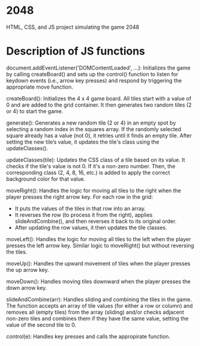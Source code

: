 # 2048
HTML, CSS, and JS project simulating the game 2048

# Description of JS functions
document.addEventListener('DOMContentLoaded', ...):
Initializes the game by calling createBoard() and sets up the control() function to listen for keydown events (i.e., arrow key presses) and respond by triggering the appropriate move function.

createBoard():
Initializes the 4 x 4 game board. All tiles start with a value of 0 and are added to the grid container. It then generates two random tiles (2 or 4) to start the game.

generate():
Generates a new random tile (2 or 4) in an empty spot by selecting a random index in the squares array. If the randomly selected square already has a value (not 0), it retries until it finds an empty tile. After setting the new tile’s value, it updates the tile's class using the updateClasses().

updateClasses(tile):
Updates the CSS class of a tile based on its value. It checks if the tile's value is not 0. If it's a non-zero number. Then, the corresponding class (2, 4, 8, 16, etc.) is added to apply the correct background color for that value.

moveRight():
Handles the logic for moving all tiles to the right when the player presses the right arrow key. For each row in the grid:
  - It puts the values of the tiles in that row into an array.
  - It reverses the row (to process it from the right), applies slideAndCombine(), and then reverses it back to its original order.
  - After updating the row values, it then updates the tile classes.

moveLeft():
Handles the logic for moving all tiles to the left when the player presses the left arrow key.  Similar logic to moveRight() but without reversing the tiles.

moveUp():
Handles the upward movement of tiles when the player presses the up arrow key. 

moveDown():
Handles moving tiles downward when the player presses the down arrow key. 

slideAndCombine(arr):
Handles sliding and combining the tiles in the game. The function accepts an array of tile values (for either a row or column) and removes all (empty tiles) from the array (sliding) and/or
checks adjacent non-zero tiles and combines them if they have the same value, setting the value of the second tile to 0. 

control(e):
Handles key presses and calls the appropirate function.
